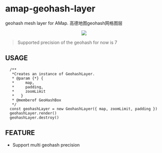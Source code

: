 # amap-geohash-layer
geohash mesh layer for AMap. 高德地图geohash网格图层

<p align="center"><img src="https://github.com/haowen737/amap-geohash-layer/blob/master/docs/example.jpeg?raw=true"></p>

> Supported precision of the geohash for now is 7

## USAGE

```
  /**
   *Creates an instance of GeohashLayer.
   * @param {*} {
   *     map,
   *     padding,
   *     zoomLimit
   *   }
   * @memberof GeoHashBox
   */
  const geohashLayer = new GeohashLayer({ map, zoomLimit, padding })
  geohashLayer.render()
  geohashLayer.destroy()
```

## FEATURE

- Support multi geohash precision
